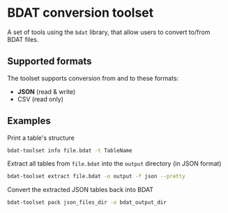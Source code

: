 # BDAT conversion toolset
A set of tools using the `bdat` library, that allow users to convert to/from BDAT files.

## Supported formats
The toolset supports conversion from and to these formats:  
* **JSON** (read & write)
* CSV (read only)

## Examples
Print a table's structure
```sh
bdat-toolset info file.bdat -t TableName
```

Extract all tables from `file.bdat` into the `output` directory (in JSON format)
```sh
bdat-toolset extract file.bdat -o output -f json --pretty
```

Convert the extracted JSON tables back into BDAT
```sh
bdat-toolset pack json_files_dir -o bdat_output_dir

```
